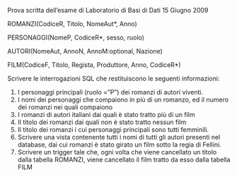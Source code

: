 Prova scritta dell’esame di Laboratorio di Basi di Dati 15 Giugno 2009

ROMANZI(CodiceR, Titolo, NomeAut*, Anno)

PERSONAGGI(NomeP, CodiceR*, sesso, ruolo)

AUTORI(NomeAut, AnnoN, AnnoM:optional, Nazione)

FILM(CodiceF, Titolo, Regista, Produttore, Anno, CodiceR*)

Scrivere le interrogazioni SQL che restituiscono le seguenti informazioni:

1. I personaggi principali (ruolo =”P”) dei romanzi di autori viventi.
2. I nomi dei personaggi che compaiono in più di un romanzo, ed il numero dei romanzi nei quali compaiono
3. I romanzi di autori italiani dai quali è stato tratto più di un film
4. Il titolo dei romanzi dai quali non è stato tratto nessun film
5. Il titolo dei romanzi i cui personaggi principali sono tutti femminili.
6. Scrivere una vista contenente tutti i nomi di tutti gli autori presenti nel database, dai cui romanzi è stato girato un film sotto la regia di Fellini.
7. Scrivere un trigger tale che, ogni volta che viene cancellato un titolo dalla tabella ROMANZI, viene cancellato il film tratto da esso dalla tabella FILM
